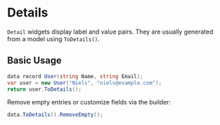 # Details

`Detail` widgets display label and value pairs. They are usually generated from a model using `ToDetails()`.

## Basic Usage

```csharp
data record User(string Name, string Email);
var user = new User("Niels", "niels@example.com");
return user.ToDetails();
```

Remove empty entries or customize fields via the builder:

```csharp
data.ToDetails().RemoveEmpty();
```

<WidgetDocs Type="Ivy.Details" ExtensionTypes="Ivy.Builders.DetailsBuilderExtensions" SourceUrl="https://github.com/Ivy-Interactive/Ivy-Framework/blob/main/Ivy/Builders/DetailsBuilder.cs"/>
